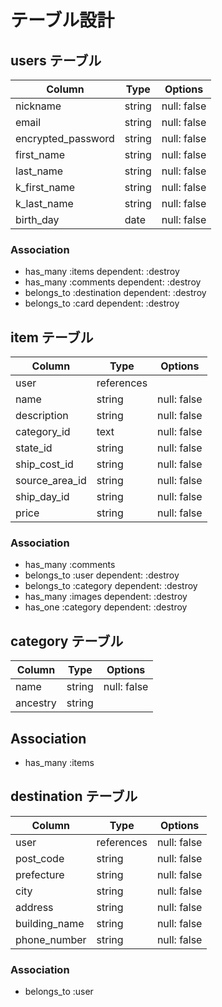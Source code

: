 # テーブル設計

## users テーブル

| Column                | Type   | Options     |
| --------------------  | ------ | ----------- |
| nickname              | string | null: false |
| email                 | string | null: false |
| encrypted_password    | string | null: false |
| first_name            | string | null: false |
| last_name             | string | null: false |
| k_first_name          | string | null: false |
| k_last_name           | string | null: false |
| birth_day             | date   | null: false |

### Association

- has_many :items dependent: :destroy
- has_many :comments dependent: :destroy
- belongs_to :destination dependent: :destroy
- belongs_to :card dependent: :destroy



## item テーブル

| Column        | Type       | Options                        |
| ------------- | ---------- | ------------------------------ |
| user          | references |                                |
| name          | string     | null: false                    |
| description   | string     | null: false                    |
| category_id   | text       | null: false                    |
| state_id      | string     | null: false                    |
| ship_cost_id  | string     | null: false                    |
| source_area_id| string     | null: false                    |
| ship_day_id   | string     | null: false                    |
| price         | string     | null: false                    |


### Association

- has_many :comments
- belongs_to :user dependent: :destroy
- belongs_to :category dependent: :destroy
- has_many :images dependent: :destroy
- has_one :category dependent: :destroy




## category テーブル

| Column     | Type       | Options                        |
| -----------| ---------- | ------------------------------ |
| name       | string     | null: false                    |
| ancestry   | string     |                                |


## Association

- has_many :items


## destination テーブル

| Column        | Type       | Options                        |
| -----------   | ---------- | ------------------------------ |
| user          | references | null: false                    |
| post_code     | string     | null: false                    |
| prefecture    | string     | null: false                    |
| city          | string     | null: false                    |
| address       | string     | null: false                    |
| building_name | string     | null: false                    |
| phone_number  | string     | null: false                    |


### Association

- belongs_to :user